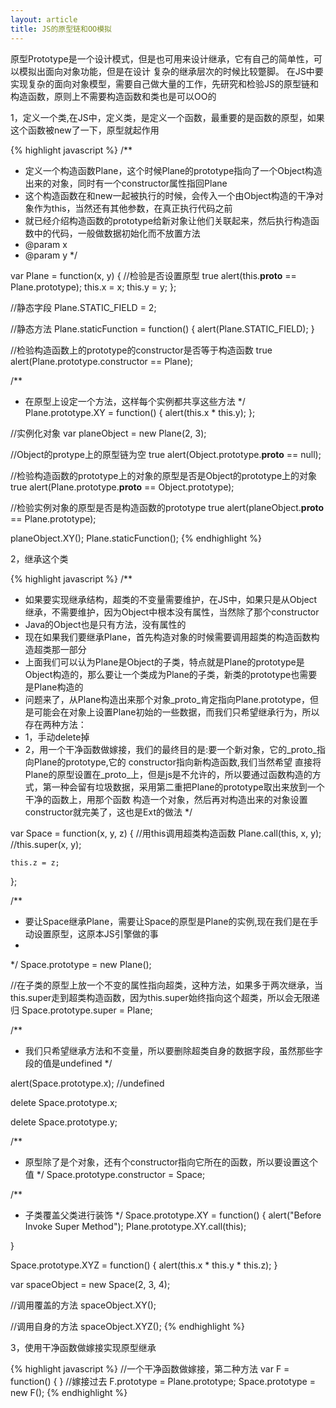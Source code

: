 ```yaml
---
layout: article
title: JS的原型链和OO模拟
---
```


原型Prototype是一个设计模式，但是也可用来设计继承，它有自己的简单性，可以模拟出面向对象功能，但是在设计
复杂的继承层次的时候比较蹩脚。
在JS中要实现复杂的面向对象模型，需要自己做大量的工作，先研究和检验JS的原型链和构造函数，原则上不需要构造函数和类也是可以OO的

1，定义一个类,在JS中，定义类，是定义一个函数，最重要的是函数的原型，如果这个函数被new了一下，原型就起作用

{% highlight javascript %}
/**
 * 定义一个构造函数Plane，这个时候Plane的prototype指向了一个Object构造出来的对象，同时有一个constructor属性指回Plane
 * 这个构造函数在和new一起被执行的时候，会传入一个由Object构造的干净对象作为this，当然还有其他参数，在真正执行代码之前
 * 就已经介绍构造函数的prototype给新对象让他们关联起来，然后执行构造函数中的代码，一般做数据初始化而不放置方法
 * @param x
 * @param y
 */

var Plane = function(x, y) {
    //检验是否设置原型 true
    alert(this.__proto__ == Plane.prototype);
    this.x = x;
    this.y = y;
};

//静态字段
Plane.STATIC_FIELD = 2;

//静态方法
Plane.staticFunction = function() {
    alert(Plane.STATIC_FIELD);
}

//检验构造函数上的prototype的constructor是否等于构造函数  true
alert(Plane.prototype.constructor == Plane);

/**
 * 在原型上设定一个方法，这样每个实例都共享这些方法
 */
Plane.prototype.XY = function() {
    alert(this.x * this.y);
};

//实例化对象
var planeObject = new Plane(2, 3);

//Object的protype上的原型链为空 true
alert(Object.prototype.__proto__ == null);

//检验构造函数的prototype上的对象的原型是否是Object的prototype上的对象  true
alert(Plane.prototype.__proto__ == Object.prototype);

//检验实例对象的原型是否是构造函数的prototype   true
alert(planeObject.__proto__ == Plane.prototype);

planeObject.XY();
Plane.staticFunction();
{% endhighlight %}

2，继承这个类

{% highlight javascript %}
/**
 * 如果要实现继承结构，超类的不变量需要维护，在JS中，如果只是从Object继承，不需要维护，因为Object中根本没有属性，当然除了那个constructor
 * Java的Object也是只有方法，没有属性的
 * 现在如果我们要继承Plane，首先构造对象的时候需要调用超类的构造函数构造超类那一部分
 * 上面我们可以认为Plane是Object的子类，特点就是Plane的prototype是Object构造的，那么要让一个类成为Plane的子类，新类的prototype也需要是Plane构造的
 * 问题来了，从Plane构造出来那个对象_proto_肯定指向Plane.prototype，但是可能会在对象上设置Plane初始的一些数据，而我们只希望继承行为，所以存在两种方法：
 * 1，手动delete掉
 * 2，用一个干净函数做嫁接，我们的最终目的是:要一个新对象，它的_proto_指向Plane的prototype,它的 constructor指向新构造函数,我们当然希望
 直接将Plane的原型设置在_proto_上，但是js是不允许的，所以要通过函数构造的方式，第一种会留有垃圾数据，采用第二重把Plane的prototype取出来放到一个干净的函数上，用那个函数
 构造一个对象，然后再对构造出来的对象设置constructor就完美了，这也是Ext的做法
 */

var Space = function(x, y, z) {
    //用this调用超类构造函数
    Plane.call(this, x, y);
    //this.super(x, y);

    this.z = z;
};


/**
 * 要让Space继承Plane，需要让Space的原型是Plane的实例,现在我们是在手动设置原型，这原本JS引擎做的事
 *
 */
Space.prototype = new Plane();

//在子类的原型上放一个不变的属性指向超类，这种方法，如果多于两次继承，当this.super走到超类构造函数，因为this.super始终指向这个超类，所以会无限递归
Space.prototype.super = Plane;

/**
 * 我们只希望继承方法和不变量，所以要删除超类自身的数据字段，虽然那些字段的值是undefined
 */

alert(Space.prototype.x); //undefined

delete Space.prototype.x;

delete Space.prototype.y;


/**
 * 原型除了是个对象，还有个constructor指向它所在的函数，所以要设置这个值
 */
Space.prototype.constructor = Space;

/**
 * 子类覆盖父类进行装饰
 */
Space.prototype.XY = function() {
    alert("Before Invoke Super Method");
    Plane.prototype.XY.call(this);

}

Space.prototype.XYZ = function() {
    alert(this.x * this.y * this.z);
}

var spaceObject = new Space(2, 3, 4);

//调用覆盖的方法
spaceObject.XY();

//调用自身的方法
spaceObject.XYZ();
{% endhighlight %}


3，使用干净函数做嫁接实现原型继承

{% highlight javascript %}
//一个干净函数做嫁接，第二种方法
var F = function() {
}
//嫁接过去
F.prototype = Plane.prototype;
Space.prototype = new F();
{% endhighlight %}

